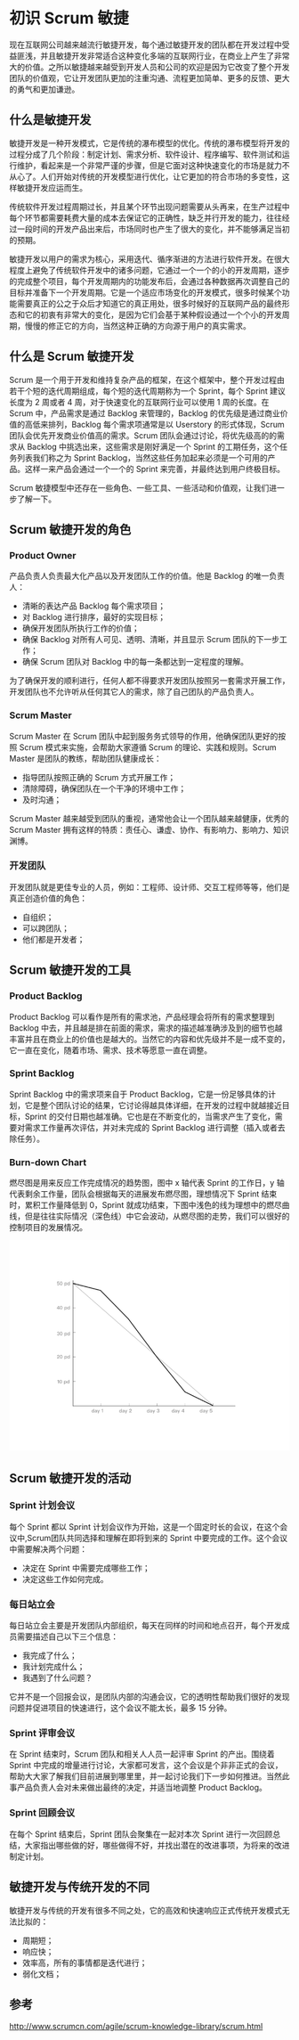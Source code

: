 # 初识 Scrum 敏捷
现在互联网公司越来越流行敏捷开发，每个通过敏捷开发的团队都在开发过程中受益匪浅，并且敏捷开发非常适合这种变化多端的互联网行业，在商业上产生了非常大的价值。之所以敏捷越来越受到开发人员和公司的欢迎是因为它改变了整个开发团队的价值观，它让开发团队更加的注重沟通、流程更加简单、更多的反馈、更大的勇气和更加谦逊。

## 什么是敏捷开发
敏捷开发是一种开发模式，它是传统的瀑布模型的优化。传统的瀑布模型将开发的过程分成了几个阶段：制定计划、需求分析、软件设计、程序编写、软件测试和运行维护，看起来是一个非常严谨的步骤，但是它面对这种快速变化的市场是就力不从心了。人们开始对传统的开发模型进行优化，让它更加的符合市场的多变性，这样敏捷开发应运而生。

传统软件开发过程周期过长，并且某个环节出现问题需要从头再来，在生产过程中每个环节都需要耗费大量的成本去保证它的正确性，缺乏并行开发的能力，往往经过一段时间的开发产品出来后，市场同时也产生了很大的变化，并不能够满足当初的预期。

敏捷开发以用户的需求为核心，采用迭代、循序渐进的方法进行软件开发。在很大程度上避免了传统软件开发中的诸多问题，它通过一个一个的小的开发周期，逐步的完成整个项目，每个开发周期内的功能发布后，会通过各种数据再次调整自己的目标并准备下一个开发周期。它是一个适应市场变化的开发模式，很多时候某个功能需要真正的公之于众后才知道它的真正用处，很多时候好的互联网产品的最终形态和它的初衷有非常大的变化，是因为它们会基于某种假设通过一个个小的开发周期，慢慢的修正它的方向，当然这种正确的方向源于用户的真实需求。

## 什么是 Scrum 敏捷开发
Scrum 是一个用于开发和维持复杂产品的框架，在这个框架中，整个开发过程由若干个短的迭代周期组成，每个短的迭代周期称为一个 Sprint，每个 Sprint 建议长度为 2 周或者 4 周，对于快速变化的互联网行业可以使用 1 周的长度。在 Scrum 中，产品需求是通过 Backlog 来管理的，Backlog 的优先级是通过商业价值的高低来排列，Backlog 每个需求项通常是以 Userstory 的形式体现，Scrum 团队会优先开发商业价值高的需求。Scrum 团队会通过讨论，将优先级高的的需求从 Backlog 中挑选出来，这些需求是刚好满足一个 Sprint 的工期任务，这个任务列表我们称之为 Sprint Backlog，当然这些任务加起来必须是一个可用的产品。这样一来产品会通过一个一个的 Sprint 来完善，并最终达到用户终极目标。

Scrum 敏捷模型中还存在一些角色、一些工具、一些活动和价值观，让我们进一步了解一下。

## Scrum 敏捷开发的角色
### Product Owner
产品负责人负责最大化产品以及开发团队工作的价值。他是 Backlog 的唯一负责人：

* 清晰的表达产品 Backlog 每个需求项目；
* 对 Backlog 进行排序，最好的实现目标；
* 确保开发团队所执行工作的价值；
* 确保 Backlog 对所有人可见、透明、清晰，并且显示 Scrum 团队的下一步工作；
* 确保 Scrum 团队对 Backlog 中的每一条都达到一定程度的理解。

为了确保开发的顺利进行，任何人都不得要求开发团队按照另一套需求开展工作，开发团队也不允许听从任何其它人的需求，除了自己团队的产品负责人。

### Scrum Master
Scrum Master 在 Scrum 团队中起到服务务式领导的作用，他确保团队更好的按照 Scrum 模式来实施，会帮助大家遵循 Scrum 的理论、实践和规则。Scrum Master 是团队的教练，帮助团队健康成长：

* 指导团队按照正确的 Scrum 方式开展工作；
* 清除障碍，确保团队在一个干净的环境中工作；
* 及时沟通；

Scrum Master 越来越受到团队的重视，通常他会让一个团队越来越健康，优秀的 Scrum Master 拥有这样的特质：责任心、谦虚、协作、有影响力、影响力、知识渊博。

### 开发团队
开发团队就是更佳专业的人员，例如：工程师、设计师、交互工程师等等，他们是真正创造价值的角色：

* 自组织；
* 可以跨团队；
* 他们都是开发者；

## Scrum 敏捷开发的工具
### Product Backlog
Product Backlog 可以看作是所有的需求池，产品经理会将所有的需求整理到 Backlog 中去，并且越是排在前面的需求，需求的描述越准确涉及到的细节也越丰富并且在商业上的价值也是越大的。当然它的内容和优先级并不是一成不变的，它一直在变化，随着市场、需求、技术等愿意一直在调整。

### Sprint Backlog
Sprint Backlog 中的需求项来自于 Product Backlog，它是一份足够具体的计划，它是整个团队讨论的结果，它讨论得越具体详细，在开发的过程中就越接近目标，Sprint 的交付日期也越准确。它也是在不断变化的，当需求产生了变化，需要对需求工作量再次评估，并对未完成的 Sprint Backlog 进行调整（插入或者去除任务）。

### Burn-down Chart
燃尽图是用来反应工作完成情况的趋势图，图中 x 轴代表 Sprint 的工作日，y 轴代表剩余工作量，团队会根据每天的进展发布燃尽图，理想情况下 Sprint 结束时，累积工作量降低到 0，Sprint 就成功结束，下图中浅色的线为理想中的燃尽曲线，但是往往实际情况（深色线）中它会波动，从燃尽图的走势，我们可以很好的控制项目的发展情况。

![然尽图](../resources/images/burndown-chart.png)

## Scrum 敏捷开发的活动
### Sprint 计划会议
每个 Sprint 都以 Sprint 计划会议作为开始，这是一个固定时长的会议，在这个会议中,Scrum团队共同选择和理解在即将到来的 Sprint 中要完成的工作。这个会议中需要解决两个问题：

* 决定在 Sprint 中需要完成哪些工作；
* 决定这些工作如何完成。

### 每日站立会
每日站立会主要是开发团队内部组织，每天在同样的时间和地点召开，每个开发成员需要描述自己以下三个信息：

* 我完成了什么；
* 我计划完成什么；
* 我遇到了什么问题？

它并不是一个回报会议，是团队内部的沟通会议，它的透明性帮助我们很好的发现问题并促进项目的快速进行，这个会议不能太长，最多 15 分钟。

### Sprint 评审会议
在 Sprint 结束时，Scrum 团队和相关⼈人员一起评审 Sprint 的产出。围绕着 Sprint 中完成的增量进行讨论，大家都可发言，这个会议是个⾮非正式的会议，帮助⼤大家了解我们目前进展到哪⾥里，并一起讨论我们下一步如何推进。当然此事产品负责人会对未来做出最终的决定，并适当地调整 Product Backlog。

### Sprint 回顾会议
在每个 Sprint 结束后，Sprint 团队会聚集在一起对本次 Sprint 进行一次回顾总结，大家指出哪些做的好，哪些做得不好，并找出潜在的改进事项，为将来的改进制定计划。


## 敏捷开发与传统开发的不同
敏捷开发与传统的开发有很多不同之处，它的高效和快速响应正式传统开发模式无法比拟的：

* 周期短；
* 响应快；
* 效率高，所有的事情都是迭代进行；
* 弱化文档；

## 参考
http://www.scrumcn.com/agile/scrum-knowledge-library/scrum.html




